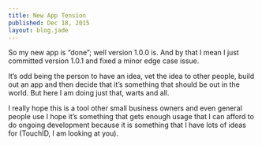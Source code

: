 ```yaml
---
title: New App Tension
published: Dec 18, 2015
layout: blog.jade
---
```


So my new app is “done”; well version 1.0.0 is. And by that I mean I just committed version 1.0.1 and fixed a minor edge case issue.

It’s odd being the person to have an idea, vet the idea to other people, build out an app and then decide that it’s something that should be out in the world. But here I am doing just that, warts and all.

I really hope this is a tool other small business owners and even general people use I hope it’s something that gets enough usage that I can afford to do ongoing development because it is something that I have lots of ideas for (TouchID, I am looking at you).
